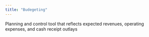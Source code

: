 ```yaml
---
title: "Budegeting"
---
```

Planning and control tool that reflects expected revenues, operating expenses, and cash receipt outlays

